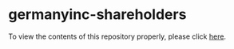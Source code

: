 # germanyinc-shareholders

To view the contents of this repository properly, please click [here](https://nbviewer.org/github/KensingtonOscupant/germanyinc-shareholders/blob/e19954f09104f70def750b86842ba0994b8fc3b5/src/exploration.ipynb).